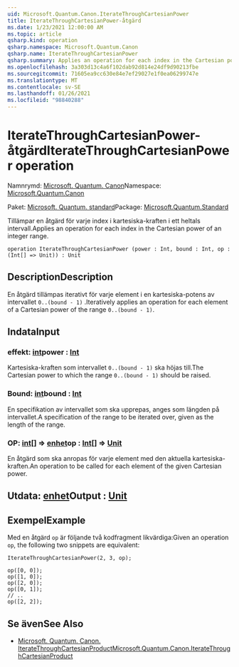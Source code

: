 ```yaml
---
uid: Microsoft.Quantum.Canon.IterateThroughCartesianPower
title: IterateThroughCartesianPower-åtgärd
ms.date: 1/23/2021 12:00:00 AM
ms.topic: article
qsharp.kind: operation
qsharp.namespace: Microsoft.Quantum.Canon
qsharp.name: IterateThroughCartesianPower
qsharp.summary: Applies an operation for each index in the Cartesian power of an integer range.
ms.openlocfilehash: 3a303d13c4a6f102dab92d814e24df9d90213fbe
ms.sourcegitcommit: 71605ea9cc630e84e7ef29027e1f0ea06299747e
ms.translationtype: MT
ms.contentlocale: sv-SE
ms.lasthandoff: 01/26/2021
ms.locfileid: "98840288"
---
```

# <a name="iteratethroughcartesianpower-operation"></a><span data-ttu-id="88d9d-102">IterateThroughCartesianPower-åtgärd</span><span class="sxs-lookup"><span data-stu-id="88d9d-102">IterateThroughCartesianPower operation</span></span>

<span data-ttu-id="88d9d-103">Namnrymd: [Microsoft. Quantum. Canon](xref:Microsoft.Quantum.Canon)</span><span class="sxs-lookup"><span data-stu-id="88d9d-103">Namespace: [Microsoft.Quantum.Canon](xref:Microsoft.Quantum.Canon)</span></span>

<span data-ttu-id="88d9d-104">Paket: [Microsoft. Quantum. standard](https://nuget.org/packages/Microsoft.Quantum.Standard)</span><span class="sxs-lookup"><span data-stu-id="88d9d-104">Package: [Microsoft.Quantum.Standard](https://nuget.org/packages/Microsoft.Quantum.Standard)</span></span>


<span data-ttu-id="88d9d-105">Tillämpar en åtgärd för varje index i kartesiska-kraften i ett heltals intervall.</span><span class="sxs-lookup"><span data-stu-id="88d9d-105">Applies an operation for each index in the Cartesian power of an integer range.</span></span>

```qsharp
operation IterateThroughCartesianPower (power : Int, bound : Int, op : (Int[] => Unit)) : Unit
```


## <a name="description"></a><span data-ttu-id="88d9d-106">Description</span><span class="sxs-lookup"><span data-stu-id="88d9d-106">Description</span></span>

<span data-ttu-id="88d9d-107">En åtgärd tillämpas iterativt för varje element i en kartesiska-potens av intervallet `0..(bound - 1)` .</span><span class="sxs-lookup"><span data-stu-id="88d9d-107">Iteratively applies an operation for each element of a Cartesian power of the range `0..(bound - 1)`.</span></span>

## <a name="input"></a><span data-ttu-id="88d9d-108">Indata</span><span class="sxs-lookup"><span data-stu-id="88d9d-108">Input</span></span>

### <a name="power--int"></a><span data-ttu-id="88d9d-109">effekt: [int](xref:microsoft.quantum.lang-ref.int)</span><span class="sxs-lookup"><span data-stu-id="88d9d-109">power : [Int](xref:microsoft.quantum.lang-ref.int)</span></span>

<span data-ttu-id="88d9d-110">Kartesiska-kraften som intervallet `0..(bound - 1)` ska höjas till.</span><span class="sxs-lookup"><span data-stu-id="88d9d-110">The Cartesian power to which the range `0..(bound - 1)` should be raised.</span></span>


### <a name="bound--int"></a><span data-ttu-id="88d9d-111">Bound: [int](xref:microsoft.quantum.lang-ref.int)</span><span class="sxs-lookup"><span data-stu-id="88d9d-111">bound : [Int](xref:microsoft.quantum.lang-ref.int)</span></span>

<span data-ttu-id="88d9d-112">En specifikation av intervallet som ska upprepas, anges som längden på intervallet.</span><span class="sxs-lookup"><span data-stu-id="88d9d-112">A specification of the range to be iterated over, given as the length of the range.</span></span>


### <a name="op--int--unit"></a><span data-ttu-id="88d9d-113">OP: [int](xref:microsoft.quantum.lang-ref.int)[] => [enhet](xref:microsoft.quantum.lang-ref.unit)</span><span class="sxs-lookup"><span data-stu-id="88d9d-113">op : [Int](xref:microsoft.quantum.lang-ref.int)[] => [Unit](xref:microsoft.quantum.lang-ref.unit)</span></span> 

<span data-ttu-id="88d9d-114">En åtgärd som ska anropas för varje element med den aktuella kartesiska-kraften.</span><span class="sxs-lookup"><span data-stu-id="88d9d-114">An operation to be called for each element of the given Cartesian power.</span></span>



## <a name="output--unit"></a><span data-ttu-id="88d9d-115">Utdata: [enhet](xref:microsoft.quantum.lang-ref.unit)</span><span class="sxs-lookup"><span data-stu-id="88d9d-115">Output : [Unit](xref:microsoft.quantum.lang-ref.unit)</span></span>



## <a name="example"></a><span data-ttu-id="88d9d-116">Exempel</span><span class="sxs-lookup"><span data-stu-id="88d9d-116">Example</span></span>

<span data-ttu-id="88d9d-117">Med en åtgärd `op` är följande två kodfragment likvärdiga:</span><span class="sxs-lookup"><span data-stu-id="88d9d-117">Given an operation `op`, the following two snippets are equivalent:</span></span>

```qsharp
IterateThroughCartesianPower(2, 3, op);
```

```qsharp
op([0, 0]);
op([1, 0]);
op([2, 0]);
op([0, 1]);
// ..
op([2, 2]);
```

## <a name="see-also"></a><span data-ttu-id="88d9d-118">Se även</span><span class="sxs-lookup"><span data-stu-id="88d9d-118">See Also</span></span>

- [<span data-ttu-id="88d9d-119">Microsoft. Quantum. Canon. IterateThroughCartesianProduct</span><span class="sxs-lookup"><span data-stu-id="88d9d-119">Microsoft.Quantum.Canon.IterateThroughCartesianProduct</span></span>](xref:Microsoft.Quantum.Canon.IterateThroughCartesianProduct)